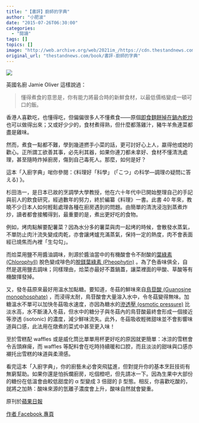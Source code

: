 ```yaml
---
title: "【書評】廚師的字典"
author: "小肥波"
date: "2015-07-26T06:30:00"
categories:
  - "閱讀"
tags: []
topics: []
image: "http://web.archive.org/web/2021im_/https://cdn.thestandnews.com/media/photos/cache/MI1011_97jMW_1200x0.jpg"
original_url: "thestandnews.com/book/書評-廚師的字典"
---
```

![](http://web.archive.org/web/2021im_/https://cdn.thestandnews.com/media/photos/cache/MI1011_97jMW_1200x0.jpg)

英國名廚 Jamie Oliver 這樣說過：

> 懂得煮食的意思是，你有能力將最合時的新鮮食材，以最低價格變成一頓可口的飯。

香港人喜歡吃，也懂得吃，但偏偏很多人不懂煮食——原個[即食麵餅掉在鍋內乾炒](http://web.archive.org/web/20210624175508/https://youtu.be/eDItpxT53q8)也可以做得出來；又或好少少的，食材煮得熟，但什麼都落雞汁，豬牛羊魚連菜都盡是雞味。

然而，煮食一點都不難，學到幾道撚手小菜的話，更可討好心上人，蠃得他或她的歡心。正所謂工欲善其事，必先利其器，如果你連刀都未拿好、食材不懂清洗處理，甚至隨時炸掉廚房，傷到自己毒死人。那麼，如何是好？

這本「入廚字典」啱你參閱：《料理好「科學」 (「こつ」の科学―調理の疑問に答える) 》。

杉田浩一，是日本已故的烹調學大學教授，他在六十年代中已開始整理自己的手記與前人的飲食研究，經過數年的努力，終於編纂《料理》一書。此書 40 年來，教曉不少日本人如何輕鬆處理各種在廚房遇到的問題。由簡單的清洗浸泡到蒸煮炸炒，讀者都會接觸得到，最重要的是，煮出更好吃的食物。

例如，烤肉點解要配薯菜？因為水分多的薯菜與肉一起烤的時候，會散發水蒸氣，不單防止肉汁流失變成肉乾，亦會讓烤爐充滿蒸氣，保持一定的熱度，肉不會表面經已燒焦而內裡「生勾勾」。

而烚菜用鹽不用醬油調味，則源於醬油當中的有機酸會令不耐酸的[葉綠素 (Chlorophyll)](http://web.archive.org/web/20210624175508/https://zh.wikipedia.org/zh-hk/%E5%8F%B6%E7%BB%BF%E7%B4%A0) 脫色變成啡色的[脫鎂葉綠素 (Pheophytin)](http://web.archive.org/web/20210624175508/https://zh.wikipedia.org/zh-hk/%E8%84%AB%E9%8E%82%E8%91%89%E7%B6%A0%E7%B4%A0) 。為了色香味俱全，自然是選用鹽去調味；同樣理由，烚菜亦最好不蓋鍋蓋，讓菜裡面的甲酸、草酸等有機酸揮發掉。

又，發冬菇原來最好用溫水加點糖。要知道，冬菇的鮮味來自[鳥苷酸 (Guanosine monophosphate)](http://web.archive.org/web/20210624175508/https://zh.wikipedia.org/zh-hk/%E5%96%AE%E7%A3%B7%E9%85%B8%E9%B3%A5%E8%8B%B7) ，而浸得太耐，鳥苷酸會大量溶入水中，令冬菇變得無味。加糖溫水不單可以加快冬菇吸水速度，亦因為糖水的[滲透壓 (osmotic pressure)](http://web.archive.org/web/20210624175508/https://zh.wikipedia.org/zh-hk/%E6%BB%B2%E9%80%8F%E5%A3%93) 比淡水高，水不斷湧入冬菇，但水中的糖分子與冬菇內的鳥苷酸最終會形成一個接近等滲透 (isotonic) 的濃度，減少鮮味流失。此外，冬菇吸收輕微甜味並不會影響味道與口感，此法用在燉煮的菜式中甚至更入味！

至於雪糕配 waffles 或是威化筒比單單用杯更好吃的原因就更簡單：冰涼的雪糕會令舌頭麻痺，而 waffles 等配料會在吃時持續暖和口腔，而且淡淡的甜味與口感亦襯托出雪糕的味道與柔滑感。

看完這本「入廚字典」，你的廚藝未必會突飛猛進，但對提升你的基本烹飪技術有無窮幫助。如果你還是怕拆爛廚房，吃個橙吧，但先請冰一下。因為生果中大部份的糖份在低溫會由較低甜度的 α 型變成 3 倍甜的 β 型態。相反，你喜歡吃酸的，就將之加熱：酸味來源的氫離子濃度會上升，酸味自然就會變重。

原刊於[蘋果日報](http://web.archive.org/web/20210624175508/http://hk.apple.nextmedia.com/financeestate/art/20150726/19232157)

[作者 Facebook 專頁](http://web.archive.org/web/20210624175508/https://www.facebook.com/siufeiball)
